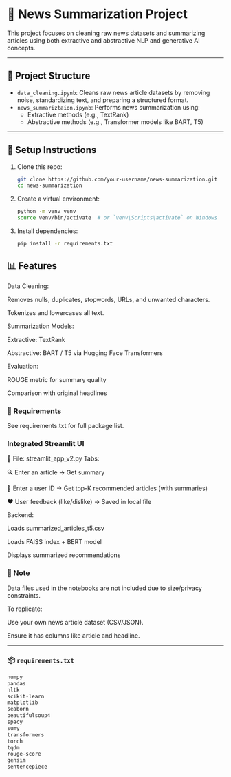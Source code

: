 # 📰 News Summarization Project

This project focuses on cleaning raw news datasets and summarizing articles using both extractive and abstractive NLP and generative AI concepts.

---

## 📁 Project Structure

- `data_cleaning.ipynb`: Cleans raw news article datasets by removing noise, standardizing text, and preparing a structured format.
- `news_summariztaion.ipynb`: Performs news summarization using:
  - Extractive methods (e.g., TextRank)
  - Abstractive methods (e.g., Transformer models like BART, T5)

---

## 🔧 Setup Instructions

1. Clone this repo:
   ```bash
   git clone https://github.com/your-username/news-summarization.git
   cd news-summarization
    ```
2. Create a virtual environment:
    ```bash
   python -m venv venv
   source venv/bin/activate  # or `venv\Scripts\activate` on Windows

    ```
4. Install dependencies:
    ```bash
   pip install -r requirements.txt

    ```
   
## 📊 Features
Data Cleaning:

Removes nulls, duplicates, stopwords, URLs, and unwanted characters.

Tokenizes and lowercases all text.

Summarization Models:

Extractive: TextRank

Abstractive: BART / T5 via Hugging Face Transformers

Evaluation:

ROUGE metric for summary quality

Comparison with original headlines

### 📌 Requirements
See requirements.txt for full package list.

###  Integrated Streamlit UI 

🧾 File: streamlit_app_v2.py
Tabs:

🔍 Enter an article → Get summary

👤 Enter a user ID → Get top-K recommended articles (with summaries)

❤️ User feedback (like/dislike) → Saved in local file

Backend:

Loads summarized_articles_t5.csv

Loads FAISS index + BERT model

Displays summarized recommendations

### 🚧 Note
Data files used in the notebooks are not included due to size/privacy constraints.

To replicate:

Use your own news article dataset (CSV/JSON).

Ensure it has columns like article and headline.


---

### 📦 `requirements.txt`

```txt
numpy
pandas
nltk
scikit-learn
matplotlib
seaborn
beautifulsoup4
spacy
sumy
transformers
torch
tqdm
rouge-score
gensim
sentencepiece




